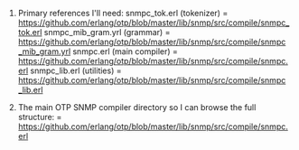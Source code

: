 1. Primary references I'll need: 
   snmpc_tok.erl (tokenizer)  = https://github.com/erlang/otp/blob/master/lib/snmp/src/compile/snmpc_tok.erl
   snmpc_mib_gram.yrl (grammar) = https://github.com/erlang/otp/blob/master/lib/snmp/src/compile/snmpc_mib_gram.yrl
   snmpc.erl (main compiler) = https://github.com/erlang/otp/blob/master/lib/snmp/src/compile/snmpc.erl
   snmpc_lib.erl (utilities) = https://github.com/erlang/otp/blob/master/lib/snmp/src/compile/snmpc_lib.erl
   
2. The main OTP SNMP compiler directory so I can browse the full structure:  = https://github.com/erlang/otp/blob/master/lib/snmp/src/compile/snmpc.erl


